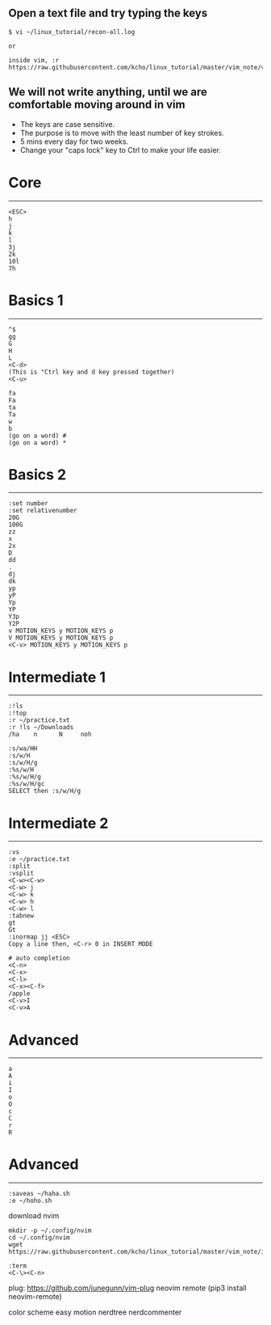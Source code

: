 Open a text file and try typing the keys
----------------------------------------

```
$ vi ~/linux_tutorial/recon-all.log

or

inside vim, :r https://raw.githubusercontent.com/kcho/linux_tutorial/master/vim_note/vim_note.md
```


## We will not write anything, until we are comfortable moving around in vim

- The keys are case sensitive.
- The purpose is to move with the least number of key strokes.
- 5 mins every day for two weeks.
- Change your "caps lock" key to Ctrl to make your life easier.


# Core
---
```
<ESC>
h
j
k
l
3j
2k
10l
7h
```

# Basics 1
---
```
^$
gg
G
H
L
<C-d>
(This is "Ctrl key and d key pressed together)
<C-u>

fa
Fa
ta
Ta
w
b
(go on a word) #
(go on a word) *
```

# Basics 2
---
```
:set number
:set relativenumber
20G
100G
zz
x
2x
D
dd
.
dj
dk
yp
yP
Yp
YP
Y3p
Y2P
v MOTION_KEYS y MOTION_KEYS p
V MOTION_KEYS y MOTION_KEYS p
<C-v> MOTION_KEYS y MOTION_KEYS p
```

# Intermediate 1
---
```
:!ls
:!top
:r ~/practice.txt
:r !ls ~/Downloads
/ha    n      N     noh

:s/wa/HH
:s/w/H
:s/w/H/g
:%s/w/H
:%s/w/H/g
:%s/w/H/gc
SELECT then :s/w/H/g
```


# Intermediate 2
---
```
:vs
:e ~/practice.txt
:split
:vsplit
<C-w><C-w>
<C-w> j
<C-w> k
<C-w> h
<C-w> l
:tabnew
gt
Gt
:inormap jj <ESC>
Copy a line then, <C-r> 0 in INSERT MODE

# auto completion
<C-n> 
<C-x> 
<C-l>
<C-x><C-f>
/apple
<C-v>I
<C-v>A
```

# Advanced
---
```
a
A
i
I
o
O
c
C
r
R
```


# Advanced
---
```
:saveas ~/haha.sh
:e ~/hoho.sh
```


download nvim

```
mkdir -p ~/.config/nvim
cd ~/.config/nvim
wget https://raw.githubusercontent.com/kcho/linux_tutorial/master/vim_note/init.vim
```

```
:term
<C-\><C-n>
```

plug: https://github.com/junegunn/vim-plug
neovim remote (pip3 install neovim-remote)

color scheme
easy motion
nerdtree
nerdcommenter
